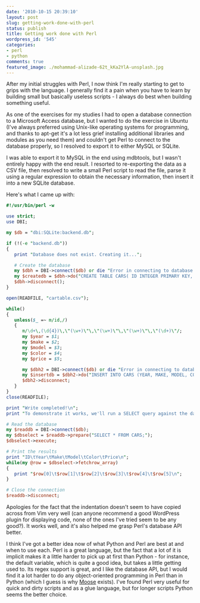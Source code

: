 ```yaml
---
date: '2010-10-15 20:39:10'
layout: post
slug: getting-work-done-with-perl
status: publish
title: Getting work done with Perl
wordpress_id: '545'
categories:
- perl
- python
comments: true
featured_image: ./mohammad-alizade-62t_kKa2YlA-unsplash.jpg
---
```


After my initial struggles with Perl, I now think I'm really starting to get to grips with the language. I generally find it a pain when you have to learn by building small but basically useless scripts - I always do best when building something useful.

As one of the exercises for my studies I had to open a database connection to a Microsoft Access database, but I wanted to do the exercise in Ubuntu (I've always preferred using Unix-like operating systems for programming, and thanks to apt-get it's a lot less grief installing additional libraries and modules as you need them) and couldn't get Perl to connect to the database properly, so I resolved to export it to either MySQL or SQLite.

I was able to export it to MySQL in the end using mdbtools, but I wasn't entirely happy with the end result. I resorted to re-exporting the data as a CSV file, then resolved to write a small Perl script to read the file, parse it using a regular expression to obtain the necessary information, then insert it into a new SQLite database.

Here's what I came up with:

```perl
#!/usr/bin/perl -w

use strict;
use DBI;

my $db = "dbi:SQLite:backend.db";

if (!(-e "backend.db"))
{
   print "Database does not exist. Creating it...";

   # Create the database
   my $dbh = DBI->connect($db) or die "Error in connecting to database! $DBI::errstr";
   my $createdb = $dbh->do("CREATE TABLE CARS( ID INTEGER PRIMARY KEY, YEAR INTEGER, MAKE VARCHAR(30), MODEL VARCHAR(30), COLOR VARCHAR(30), PRICE INTEGER);");
   $dbh->disconnect();
}

open(READFILE, "cartable.csv");

while()
{
   unless($_ =~ m/id,/)
   {
      m/\d+\,(\d{4})\,\"(\w+)\"\,\"(\w+)\"\,\"(\w+)\"\,\"(\d+)\"/;
      my $year = $1;
      my $make = $2;
      my $model = $3;
      my $color = $4;
      my $price = $5;

      my $dbh2 = DBI->connect($db) or die "Error in connecting to database! $DBI::errstr";
      my $insertdb = $dbh2->do("INSERT INTO CARS (YEAR, MAKE, MODEL, COLOR, PRICE) VALUES (\"$year\", \"$make\", \"$model\", \"$color\", \"$price\");");
      $dbh2->disconnect;
   }
}
close(READFILE);

print "Write completed!\n";
print "To demonstrate it works, we'll run a SELECT query against the database...\n";

# Read the database
my $readdb = DBI->connect($db);
my $dbselect = $readdb->prepare("SELECT * FROM CARS;");
$dbselect->execute;

# Print the results
print "ID\tYear\tMake\tModel\tColor\tPrice\n";
while(my @row = $dbselect->fetchrow_array)
{
   print "$row[0]\t$row[1]\t$row[2]\t$row[3]\t$row[4]\t$row[5]\n";
}

# Close the connection
$readdb->disconnect;
```

Apologies for the fact that the indentation doesn't seem to have copied across from Vim very well (can anyone recommend a good WordPress plugin for displaying code, none of the ones I've tried seem to be any good?). It works well, and it's also helped me grasp Perl's database API better.

I think I've got a better idea now of what Python and Perl are best at and when to use each. Perl is a great language, but the fact that a lot of it is implicit makes it a little harder to pick up at first than Python - for instance, the default variable, which is quite a good idea, but takes a little getting used to. Its regex support is great, and I like the database API, but I would find it a lot harder to do any object-oriented programming in Perl than in Python (which I guess is why [Moose](http://www.iinteractive.com/moose/) exists). I've found Perl very useful for quick and dirty scripts and as a glue language, but for longer scripts Python seems the better choice.
